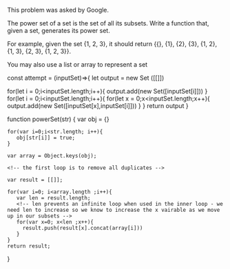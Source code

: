 This problem was asked by Google.

The power set of a set is the set of all its subsets. Write a function that, given a set, generates its power set.

For example, given the set {1, 2, 3}, it should return {{}, {1}, {2}, {3}, {1, 2}, {1, 3}, {2, 3}, {1, 2, 3}}.

You may also use a list or array to represent a set

<!-- attempt 1 -->

const attempt = (inputSet)=>{
  let output = new Set ([[]])

  for(let i = 0;i<inputSet.length;i++){
    output.add(new Set([inputSet[i]]))
  }
  for(let i = 0;i<inputSet.length;i++){
    for(let x = 0;x<inputSet.length;x++){
      output.add(new Set([inputSet[x],inputSet[i]]))
    }
  }
  return output
}

<!-- Output:
Set {  [], Set { 1 }, Set { 2 },
Set { 3 }, Set { 1 }, Set { 2, 1 },
Set { 3, 1 }, Set { 1, 2 }, Set { 2 },
Set { 3, 2 }, Set { 1, 3 }, Set { 2, 3 }, Set { 3 } } -->

<!-- problems with the first attempt: even thought i used sets to avoid duplicates it did not help stop duplicates from being used throughout the output set - i was also unable to get set [1,2,3] in the end  -->

<!-- attempt2 -->
function powerSet(str) {
    var obj = {}

    for(var i=0;i<str.length; i++){
       obj[str[i]] = true;
    }

    var array = Object.keys(obj);

    <!-- the first loop is to remove all duplicates -->

    var result = [[]];

    for(var i=0; i<array.length ;i++){
       var len = result.length;
       <!-- len prevents an infinite loop when used in the inner loop - we need len to increase so we know to increase the x vairable as we move up in our subsets -->
       for(var x=0; x<len ;x++){
         result.push(result[x].concat(array[i]))
       }
    }
    return result;
}
